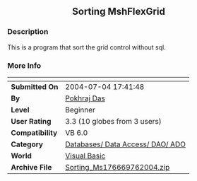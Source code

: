 ﻿<div align="center">

## Sorting MshFlexGrid


</div>

### Description

This is a program that sort the grid control without sql.
 
### More Info
 


<span>             |<span>
---                |---
**Submitted On**   |2004-07-04 17:41:48
**By**             |[Pokhraj Das](https://github.com/Planet-Source-Code/PSCIndex/blob/master/ByAuthor/pokhraj-das.md)
**Level**          |Beginner
**User Rating**    |3.3 (10 globes from 3 users)
**Compatibility**  |VB 6\.0
**Category**       |[Databases/ Data Access/ DAO/ ADO](https://github.com/Planet-Source-Code/PSCIndex/blob/master/ByCategory/databases-data-access-dao-ado__1-6.md)
**World**          |[Visual Basic](https://github.com/Planet-Source-Code/PSCIndex/blob/master/ByWorld/visual-basic.md)
**Archive File**   |[Sorting\_Ms176669762004\.zip](https://github.com/Planet-Source-Code/pokhraj-das-sorting-mshflexgrid__1-54795/archive/master.zip)








